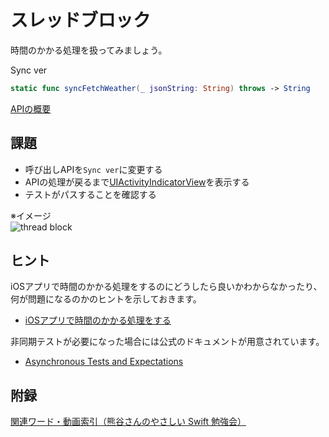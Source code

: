 # スレッドブロック

時間のかかる処理を扱ってみましょう。

Sync ver  
```swift
static func syncFetchWeather(_ jsonString: String) throws -> String
```
[APIの概要](YumemiWeather.md)  

## 課題
- 呼び出しAPIを`Sync ver`に変更する
- APIの処理が戻るまで[UIActivityIndicatorView](https://developer.apple.com/documentation/uikit/uiactivityindicatorview)を表示する
- テストがパスすることを確認する

※イメージ  
![thread block](Images/ThreadBlock.gif)

## ヒント
iOSアプリで時間のかかる処理をするのにどうしたら良いかわからなかったり、何が問題になるのかのヒントを示しておきます。

- [iOSアプリで時間のかかる処理をする](https://zenn.dev/yumemi_inc/articles/ios-ui-thread)

非同期テストが必要になった場合には公式のドキュメントが用意されています。

- [Asynchronous Tests and Expectations](https://developer.apple.com/documentation/xctest/asynchronous_tests_and_expectations)

## 附録
[関連ワード・動画索引（熊谷さんのやさしい Swift 勉強会）](https://yumemi.notion.site/b7b5ae4ba0074668acee26de28679ea2)
